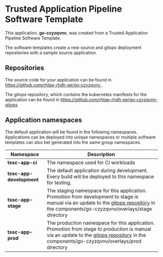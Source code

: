 # Trusted Application Pipeline Software Template

This application, **go-czyzqvnv**, was created from a Trusted Application Pipeline Software Template.

The software templates create a new source and gitops deployment repositories with a sample source application. 

## Repositories

The source code for your application can be found in [https://github.com/rhtap-rhdh-qe/go-czyzqvnv ](https://github.com/rhtap-rhdh-qe/go-czyzqvnv ).
 
The gitops repository, which contains the kubernetes manifests for the application can be found in 
[https://github.com/rhtap-rhdh-qe/go-czyzqvnv-gitops ](https://github.com/rhtap-rhdh-qe/go-czyzqvnv-gitops ) 

## Application namespaces 

The default application will be found in the following namespaces. Applications can be deployed into unique namespaces or multiple software templates can also bet generated into the same group namespaces.  

|  Namespace   |  Description   |  
| -------- | -------- |
| **tssc-app-ci** | The namespace used for CI workloads |
| **tssc-app-development** | The default application during development. Every build will be deployed to this namespace for testing. |
| **tssc-app-stage** | The staging namespace for this application. Promotion from development to stage is manual via an update to the [gitops repository](https://github.com/rhtap-rhdh-qe/go-czyzqvnv-gitops ) in the components/go-czyzqvnv/overlays/stage directory |
| **tssc-app-prod** | The production namespace for this application. Promotion from stage to production is manual via an update to the [gitops repository](https://github.com/rhtap-rhdh-qe/go-czyzqvnv-gitops ) in the components/go-czyzqvnv/overlays/prod directory |